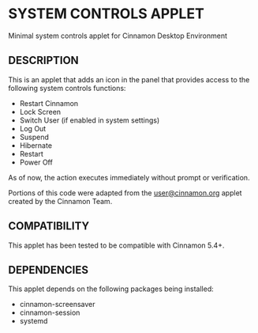 SYSTEM CONTROLS APPLET
======================
Minimal system controls applet for Cinnamon Desktop Environment

DESCRIPTION
-----------
This is an applet that adds an icon in the panel that provides access to the
following system controls functions:
 * Restart Cinnamon
 * Lock Screen
 * Switch User (if enabled in system settings)
 * Log Out
 * Suspend
 * Hibernate
 * Restart
 * Power Off

As of now, the action executes immediately without prompt or verification.

Portions of this code were adapted from the user@cinnamon.org applet created by
the Cinnamon Team.

COMPATIBILITY
-------------
This applet has been tested to be compatible with Cinnamon 5.4+.

DEPENDENCIES
------------
This applet depends on the following packages being installed:
  * cinnamon-screensaver
  * cinnamon-session
  * systemd
